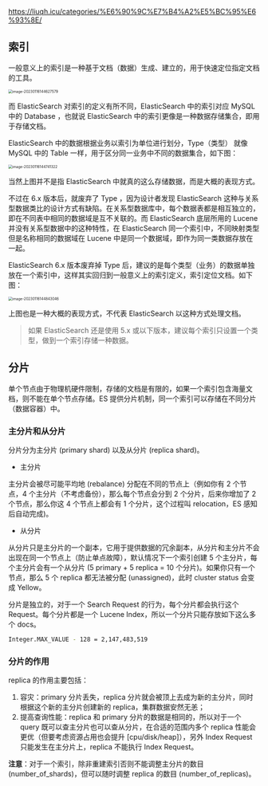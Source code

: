 <https://liuqh.icu/categories/%E6%90%9C%E7%B4%A2%E5%BC%95%E6%93%8E/>

## 索引

一般意义上的索引是一种基于文档（数据）生成、建立的，用于快速定位指定文档的工具。

<img src=".assets/image-20230116144627579.png" alt="image-20230116144627579" style="zoom:50%;" />

而 ElasticSearch 对索引的定义有所不同，ElasticSearch 中的索引对应 MySQL 中的 Database ，也就说 ElasticSearch 中的索引更像是一种数据存储集合，即用于存储文档。

ElasticSearch 中的数据根据业务以索引为单位进行划分，Type（类型） 就像 MySQL 中的 Table 一样，用于区分同一业务中不同的数据集合，如下图：

<img src=".assets/image-20230116144741322.png" alt="image-20230116144741322" style="zoom:50%;" />

当然上图并不是指 ElasticSearch 中就真的这么存储数据，而是大概的表现方式。

不过在 6.x 版本后，就废弃了 Type ，因为设计者发现 ElasticSearch 这种与关系型数据类比的设计方式有缺陷。在关系型数据库中，每个数据表都是相互独立的，即在不同表中相同的数据域是互不关联的。而 ElasticSearch 底层所用的 Lucene 并没有关系型数据中的这种特性，在 ElasticSearch 同一个索引中，不同映射类型但是名称相同的数据域在 Lucene 中是同一个数据域，即作为同一类数据存放在一起。

ElasticSearch 6.x 版本废弃掉 Type 后，建议的是每个类型（业务）的数据单独放在一个索引中，这样其实回归到一般意义上的索引定义，索引定位文档。如下图：

<img src=".assets/image-20230116144843046.png" alt="image-20230116144843046" style="zoom:50%;" />

上图也是一种大概的表现方式，不代表 ElasticSearch 以这种方式处理文档。

> 如果 ElasticSearch 还是使用 5.x 或以下版本，建议每个索引只设置一个类型，做到一个索引存储一种数据。

## 分片

单个节点由于物理机硬件限制，存储的文档是有限的，如果一个索引包含海量文档，则不能在单个节点存储。ES 提供分片机制，同一个索引可以存储在不同分片（数据容器）中。

### 主分片和从分片

分片分为主分片 (primary shard) 以及从分片 (replica shard)。

- 主分片

主分片会被尽可能平均地 (rebalance) 分配在不同的节点上（例如你有 2 个节点，4 个主分片（不考虑备份），那么每个节点会分到 2 个分片，后来你增加了 2 个节点，那么你这 4 个节点上都会有 1 个分片，这个过程叫 relocation，ES 感知后自动完成)。

- 从分片

从分片只是主分片的一个副本，它用于提供数据的冗余副本，从分片和主分片不会出现在同一个节点上（防止单点故障），默认情况下一个索引创建 5 个主分片，每个主分片会有一个从分片 (5 primary + 5 replica = 10 个分片)。如果你只有一个节点，那么 5 个 replica 都无法被分配 (unassigned)，此时 cluster status 会变成 Yellow。

分片是独立的，对于一个 Search Request 的行为，每个分片都会执行这个 Request。每个分片都是一个 Lucene Index，所以一个分片只能存放如下这么多个 docs。

```bash
Integer.MAX_VALUE - 128 = 2,147,483,519
```

### 分片的作用

replica 的作用主要包括：

1. 容灾：primary 分片丢失，replica 分片就会被顶上去成为新的主分片，同时根据这个新的主分片创建新的 replica，集群数据安然无恙；
2. 提高查询性能：replica 和 primary 分片的数据是相同的，所以对于一个 query 既可以查主分片也可以查从分片，在合适的范围内多个 replica 性能会更优（但要考虑资源占用也会提升 [cpu/disk/heap]），另外 Index Request 只能发生在主分片上，replica 不能执行 Index Request。

**注意**：对于一个索引，除非重建索引否则不能调整主分片的数目 (number_of_shards)，但可以随时调整 replica 的数目 (number_of_replicas)。


